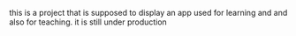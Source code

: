 this is a project that is supposed to display an app used for learning and and also for teaching. 
it is still under production
